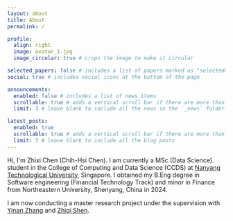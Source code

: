```yaml
---
layout: about
title: About
permalink: /

profile:
  align: right
  image: avatar_1.jpg
  image_circular: true # crops the image to make it circular

selected_papers: false # includes a list of papers marked as "selected={true}"
social: true # includes social icons at the bottom of the page

announcements:
  enabled: false # includes a list of news items
  scrollable: true # adds a vertical scroll bar if there are more than 3 news items
  limit: 3 # leave blank to include all the news in the `_news` folder

latest_posts:
  enabled: true
  scrollable: true # adds a vertical scroll bar if there are more than 3 new posts items
  limit: 3 # leave blank to include all the blog posts
---
```


Hi, I'm Zhixi Chen (Chih-Hsi Chen). I am currently a MSc (Data Science). student in the College of Computing and Data Science (CCDS) at  [Nanyang Technological University](https://www.ntu.edu.sg/), Singapore. I obtained my B.Eng degree in Software engineering (Financial Technology Track) and minor in Finance from Northeastern University, Shenyang, China in 2024.

I am now conducting a master research project under the supervision with [Yinan Zhang](https://zhangynnancy.github.io/) and [Zhiqi Shen](https://personal.ntu.edu.sg/zqshen/).
